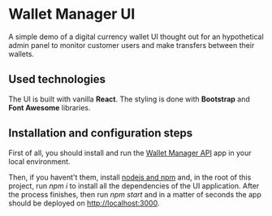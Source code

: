 # Wallet Manager UI

A simple demo of a digital currency wallet UI thought out for an hypothetical admin panel to monitor customer users and make transfers between their wallets.


## Used technologies

The UI is built with vanilla **React**. The styling is done with **Bootstrap** and **Font Awesome** libraries. 

## Installation and configuration steps

First of all, you should install and run the [Wallet Manager API](https://github.com/mauriciojorta/wallet-manager-api) app in your local environment. 

Then, if you havent't them, install [nodejs and npm](https://nodejs.org/es/) and, in the root of this project, run *npm i* to install all the dependencies of the UI application. After the process finishes, then run *npm start* and in a matter of seconds the app should be deployed on [http://localhost:3000](http://localhost:3000).
